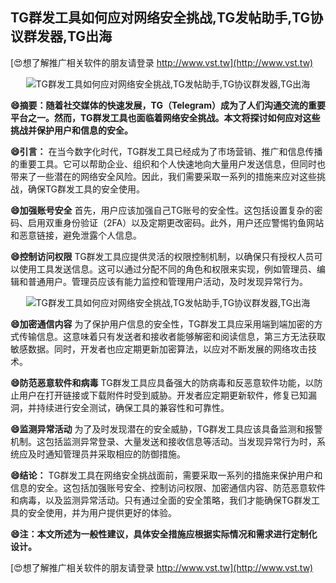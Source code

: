 ## **TG群发工具如何应对网络安全挑战,TG发帖助手,TG协议群发器,TG出海**

[😍想了解推广相关软件的朋友请登录 http://www.vst.tw](http://www.vst.tw)

 <center><img src="https://vst.tw/MP4/tuiguang/png/4.png" alt="TG群发工具如何应对网络安全挑战,TG发帖助手,TG协议群发器,TG出海"></center>

**😄摘要：随着社交媒体的快速发展，TG（Telegram）成为了人们沟通交流的重要平台之一。然而，TG群发工具也面临着网络安全挑战。本文将探讨如何应对这些挑战并保护用户和信息的安全。**

**😄引言：**
在当今数字化时代，TG群发工具已经成为了市场营销、推广和信息传播的重要工具。它可以帮助企业、组织和个人快速地向大量用户发送信息，但同时也带来了一些潜在的网络安全风险。因此，我们需要采取一系列的措施来应对这些挑战，确保TG群发工具的安全使用。

**😄加强账号安全**
首先，用户应该加强自己TG账号的安全性。这包括设置复杂的密码、启用双重身份验证（2FA）以及定期更改密码。此外，用户还应警惕钓鱼网站和恶意链接，避免泄露个人信息。

**😄控制访问权限**
TG群发工具应提供灵活的权限控制机制，以确保只有授权人员可以使用工具发送信息。这可以通过分配不同的角色和权限来实现，例如管理员、编辑和普通用户。管理员应该有能力监控和管理用户活动，及时发现异常行为。

 <center><img src="https://vst.tw/MP4/tuiguang/png/3.png" alt="TG群发工具如何应对网络安全挑战,TG发帖助手,TG协议群发器,TG出海"></center>

**😄加密通信内容**
为了保护用户信息的安全性，TG群发工具应采用端到端加密的方式传输信息。这意味着只有发送者和接收者能够解密和阅读信息，第三方无法获取敏感数据。同时，开发者也应定期更新加密算法，以应对不断发展的网络攻击技术。

**😄防范恶意软件和病毒**
TG群发工具应具备强大的防病毒和反恶意软件功能，以防止用户在打开链接或下载附件时受到威胁。开发者应定期更新软件，修复已知漏洞，并持续进行安全测试，确保工具的兼容性和可靠性。

**😄监测异常活动**
为了及时发现潜在的安全威胁，TG群发工具应该具备监测和报警机制。这包括监测异常登录、大量发送和接收信息等活动。当发现异常行为时，系统应及时通知管理员并采取相应的防御措施。

**😄结论：**
TG群发工具在网络安全挑战面前，需要采取一系列的措施来保护用户和信息的安全。这包括加强账号安全、控制访问权限、加密通信内容、防范恶意软件和病毒，以及监测异常活动。只有通过全面的安全策略，我们才能确保TG群发工具的安全使用，并为用户提供更好的体验。

**😄注：本文所述为一般性建议，具体安全措施应根据实际情况和需求进行定制化设计。**

[😍想了解推广相关软件的朋友请登录 http://www.vst.tw](http://www.vst.tw)



